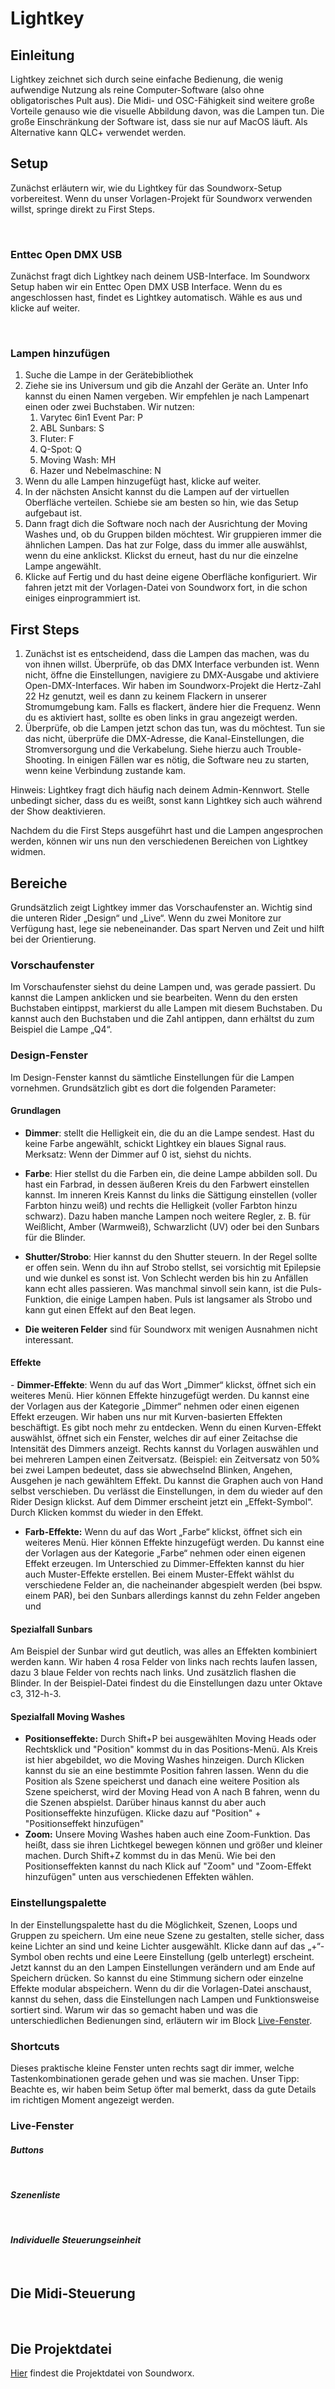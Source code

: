 # Lightkey

## Einleitung

Lightkey zeichnet sich durch seine einfache Bedienung, die wenig aufwendige Nutzung als reine Computer-Software (also ohne obligatorisches Pult aus). Die Midi- und OSC-Fähigkeit sind weitere große Vorteile genauso wie die visuelle Abbildung davon, was die Lampen tun. Die große Einschränkung der Software ist, dass sie nur auf MacOS läuft. Als Alternative kann QLC+ verwendet werden.

## Setup

Zunächst erläutern wir, wie du Lightkey für das Soundworx-Setup vorbereitest. Wenn du unser Vorlagen-Projekt für Soundworx verwenden willst, springe direkt zu First Steps.

 
### Enttec Open DMX USB

Zunächst fragt dich Lightkey nach deinem USB-Interface. Im Soundworx Setup haben wir ein Enttec Open DMX USB Interface. Wenn du es angeschlossen hast, findet es Lightkey automatisch. Wähle es aus und klicke auf weiter.

 

### Lampen hinzufügen

1. Suche die Lampe in der Gerätebibliothek
2. Ziehe sie ins Universum und gib die Anzahl der Geräte an. Unter Info kannst du einen Namen vergeben. Wir empfehlen je nach Lampenart einen oder zwei Buchstaben. Wir nutzen:
    1. Varytec 6in1 Event Par: P
    2. ABL Sunbars: S
    3. Fluter: F
    4. Q-Spot: Q
    5. Moving Wash: MH
    6. Hazer und Nebelmaschine: N
3. Wenn du alle Lampen hinzugefügt hast, klicke auf weiter.
4. In der nächsten Ansicht kannst du die Lampen auf der virtuellen Oberfläche verteilen. Schiebe sie am besten so hin, wie das Setup aufgebaut ist.
5. Dann fragt dich die Software noch nach der Ausrichtung der Moving Washes und, ob du Gruppen bilden möchtest. Wir gruppieren immer die ähnlichen Lampen. Das hat zur Folge, dass du immer alle auswählst, wenn du eine anklickst. Klickst du erneut, hast du nur die einzelne Lampe angewählt.
6. Klicke auf Fertig und du hast deine eigene Oberfläche konfiguriert. Wir fahren jetzt mit der Vorlagen-Datei von Soundworx fort, in die schon einiges einprogrammiert ist.
 

## First Steps

1. Zunächst ist es entscheidend, dass die Lampen das machen, was du von ihnen willst. Überprüfe, ob das DMX Interface verbunden ist. Wenn nicht, öffne die Einstellungen, navigiere zu DMX-Ausgabe und aktiviere Open-DMX-Interfaces. Wir haben im Soundworx-Projekt die Hertz-Zahl 22 Hz genutzt, weil es dann zu keinem Flackern in unserer Stromumgebung kam. Falls es flackert, ändere hier die Frequenz. Wenn du es aktiviert hast, sollte es oben links in grau angezeigt werden.
2. Überprüfe, ob die Lampen jetzt schon das tun, was du möchtest. Tun sie das nicht, überprüfe die DMX-Adresse, die Kanal-Einstellungen, die Stromversorgung und die Verkabelung. Siehe hierzu auch Trouble-Shooting. In einigen Fällen war es nötig, die Software neu zu starten, wenn keine Verbindung zustande kam.

Hinweis: Lightkey fragt dich häufig nach deinem Admin-Kennwort. Stelle unbedingt sicher, dass du es weißt, sonst kann Lightkey sich auch während der Show deaktivieren.

Nachdem du die First Steps ausgeführt hast und die Lampen angesprochen werden, können wir uns nun den verschiedenen Bereichen von Lightkey widmen.


## Bereiche

Grundsätzlich zeigt Lightkey immer das Vorschaufenster an. Wichtig sind die unteren Rider „Design“ und „Live“. Wenn du zwei Monitore zur Verfügung hast, lege sie nebeneinander. Das spart Nerven und Zeit und hilft bei der Orientierung.


### Vorschaufenster

Im Vorschaufenster siehst du deine Lampen und, was gerade passiert. Du kannst die Lampen anklicken und sie bearbeiten. Wenn du den ersten Buchstaben eintippst, markierst du alle Lampen mit diesem Buchstaben. Du kannst auch den Buchstaben und die Zahl antippen, dann erhältst du zum Beispiel die Lampe „Q4“.


### Design-Fenster

Im Design-Fenster kannst du sämtliche Einstellungen für die Lampen vornehmen. Grundsätzlich gibt es dort die folgenden Parameter:

#### Grundlagen

- **Dimmer**: stellt die Helligkeit ein, die du an die Lampe sendest. Hast du keine Farbe angewählt, schickt Lightkey ein blaues Signal raus. Merksatz: Wenn der Dimmer auf 0 ist, siehst du nichts.
- **Farbe**: Hier stellst du die Farben ein, die deine Lampe abbilden soll. Du hast ein Farbrad, in dessen äußeren Kreis du den Farbwert einstellen kannst. Im inneren Kreis Kannst du links die Sättigung einstellen (voller Farbton hinzu weiß) und rechts die Helligkeit (voller Farbton hinzu schwarz). Dazu haben manche Lampen noch weitere Regler, z. B. für Weißlicht, Amber (Warmweiß), Schwarzlicht (UV) oder bei den Sunbars für die Blinder.
- **Shutter/Strobo**: Hier kannst du den Shutter steuern. In der Regel sollte er offen sein. Wenn du ihn auf Strobo stellst, sei vorsichtig mit Epilepsie und wie dunkel es sonst ist. Von Schlecht werden bis hin zu Anfällen kann echt alles passieren. Was manchmal sinvoll sein kann, ist die Puls-Funktion, die einige Lampen haben. Puls ist langsamer als Strobo und kann gut einen Effekt auf den Beat legen.

- **Die weiteren Felder** sind für Soundworx mit wenigen Ausnahmen nicht interessant.

#### Effekte

- **Dimmer-Effekte**: Wenn du auf das Wort „Dimmer“ klickst, öffnet sich ein weiteres Menü. Hier können Effekte hinzugefügt werden. Du kannst eine der Vorlagen aus der Kategorie „Dimmer“ nehmen oder einen eigenen Effekt erzeugen. Wir haben uns nur mit Kurven-basierten Effekten beschäftigt. Es gibt noch mehr zu entdecken. Wenn du einen Kurven-Effekt auswählst, öffnet sich ein Fenster, welches dir auf einer Zeitachse die Intensität des Dimmers anzeigt. Rechts kannst du Vorlagen auswählen und bei mehreren Lampen einen Zeitversatz. (Beispiel: ein Zeitversatz von 50% bei zwei Lampen bedeutet, dass sie abwechselnd Blinken, Angehen, Ausgehen je nach gewähltem Effekt. Du kannst die Graphen auch von Hand selbst verschieben. Du verlässt die Einstellungen, in dem du wieder auf den Rider Design klickst. Auf dem Dimmer erscheint jetzt ein „Effekt-Symbol“. Durch Klicken kommst du wieder in den Effekt.
- **Farb-Effekte:** Wenn du auf das Wort „Farbe“ klickst, öffnet sich ein weiteres Menü. Hier können Effekte hinzugefügt werden. Du kannst eine der Vorlagen aus der Kategorie „Farbe“ nehmen oder einen eigenen Effekt erzeugen. Im Unterschied zu Dimmer-Effekten kannst du hier auch Muster-Effekte erstellen. Bei einem Muster-Effekt wählst du verschiedene Felder an, die nacheinander abgespielt werden (bei bspw. einem PAR), bei den Sunbars allerdings kannst du zehn Felder angeben und

#### Spezialfall Sunbars

Am Beispiel der Sunbar wird gut deutlich, was alles an Effekten kombiniert werden kann. Wir haben 4 rosa Felder von links nach rechts laufen lassen, dazu 3 blaue Felder von rechts nach links. Und zusätzlich flashen die Blinder. In der Beispiel-Datei findest du die Einstellungen dazu unter Oktave c3, 312-h-3.

#### Spezialfall Moving Washes

- **Positionseffekte:** Durch Shift+P bei ausgewählten Moving Heads oder Rechtsklick und "Position" kommst du in das Positions-Menü. Als Kreis ist hier abgebildet, wo die Moving Washes hinzeigen. Durch Klicken kannst du sie an eine bestimmte Position fahren lassen. Wenn du die Position als Szene speicherst und danach eine weitere Position als Szene speicherst, wird der Moving Head von A nach B fahren, wenn du die Szenen abspielst. Darüber hinaus kannst du aber auch Positionseffekte hinzufügen. Klicke dazu auf "Position" + "Positionseffekt hinzufügen"
- **Zoom:** Unsere Moving Washes haben auch eine Zoom-Funktion. Das heißt, dass sie ihren Lichtkegel bewegen können und größer und kleiner machen. Durch Shift+Z kommst du in das Menü. Wie bei den Positionseffekten kannst du nach Klick auf "Zoom" und "Zoom-Effekt hinzufügen" unten aus verschiedenen Effekten wählen.

### Einstellungspalette

In der Einstellungspalette hast du die Möglichkeit, Szenen, Loops und Gruppen zu speichern. Um eine neue Szene zu gestalten, stelle sicher, dass keine Lichter an sind und keine Lichter ausgewählt. Klicke dann auf das „+“-Symbol oben rechts und eine Leere Einstellung (gelb unterlegt) erscheint. Jetzt kannst du an den Lampen Einstellungen verändern und am Ende auf Speichern drücken. So kannst du eine Stimmung sichern oder einzelne Effekte modular abspeichern. Wenn du dir die Vorlagen-Datei anschaust, kannst du sehen, dass die Einstellungen nach Lampen und Funktionsweise sortiert sind. Warum wir das so gemacht haben und was die unterschiedlichen Bedienungen sind, erläutern wir im Block [Live-Fenster](#Live-Fenster).


### Shortcuts

Dieses praktische kleine Fenster unten rechts sagt dir immer, welche Tastenkombinationen gerade gehen und was sie machen. Unser Tipp: Beachte es, wir haben beim Setup öfter mal bemerkt, dass da gute Details im richtigen Moment angezeigt werden.


### Live-Fenster

#### *Buttons*

 

#### *Szenenliste*

 

#### *Individuelle Steuerungseinheit*

 

## Die Midi-Steuerung

 
## Die Projektdatei

[Hier]() findest die Projektdatei von Soundworx.
 
